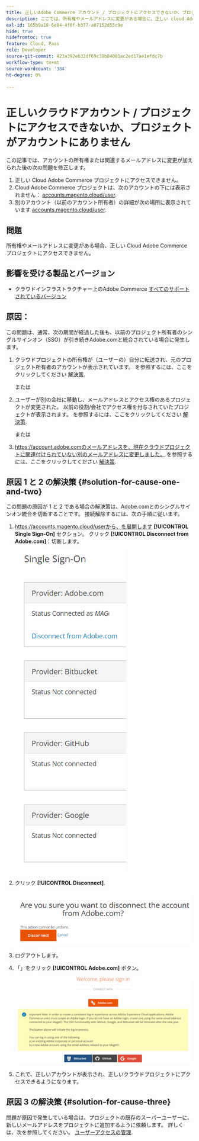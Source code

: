 ```yaml
---
title: 正しいAdobe Commerce アカウント / プロジェクトにアクセスできないか、プロジェクトがアカウントにありません
description: ここでは、所有権やメールアドレスに変更がある場合に、正しい cloud Adobe Commerce プロジェクトにアクセスできない場合の問題を修正します。
exl-id: 165b9a18-6e84-4f0f-b377-a07152d55c9e
hide: true
hidefromtoc: true
feature: Cloud, Paas
role: Developer
source-git-commit: 423a392eb32df69c38b84081ac2ed17ae1efdc7b
workflow-type: tm+mt
source-wordcount: '384'
ht-degree: 0%

---
```


# 正しいクラウドアカウント / プロジェクトにアクセスできないか、プロジェクトがアカウントにありません

この記事では、アカウントの所有権または関連するメールアドレスに変更が加えられた後の次の問題を修正します。

1. 正しい Cloud Adobe Commerce プロジェクトにアクセスできません。
1. Cloud Adobe Commerce プロジェクトは、次のアカウントの下には表示されません： [accounts.magento.cloud/user](https://accounts.magento.cloud/user).
1. 別のアカウント（以前のアカウント所有者）の詳細が次の場所に表示されています [accounts.magento.cloud/user](https://accounts.magento.cloud/user).

## 問題

所有権やメールアドレスに変更がある場合、正しい Cloud Adobe Commerce プロジェクトにアクセスできません。

## 影響を受ける製品とバージョン

* クラウドインフラストラクチャー上のAdobe Commerce [すべてのサポートされているバージョン](https://www.adobe.com/content/dam/cc/en/legal/terms/enterprise/pdfs/Adobe-Commerce-Software-Lifecycle-Policy.pdf)

## 原因：

この問題は、通常、次の期間が経過した後も、以前のプロジェクト所有者のシングルサインオン（SSO）が引き続きAdobe.comと統合されている場合に発生します。

1. クラウドプロジェクトの所有権が（ユーザーの）自分に転送され、元のプロジェクト所有者のアカウントが表示されています。 を参照するには、ここをクリックしてください [解決策](#solution-for-cause-one-and-two).

   または

1. ユーザーが別の会社に移動し、メールアドレスとアクセス権のあるプロジェクトが変更された。 以前の役割/会社でアクセス権を付与されていたプロジェクトが表示されます。 を参照するには、ここをクリックしてください [解決策](#solution-for-cause-one-and-two).

   または

1. https://account.adobe.comのメールアドレスを、現在クラウドプロジェクトに関連付けられていない別のメールアドレスに変更しました。 を参照するには、ここをクリックしてください [解決策](#solution-for-cause-three).

## 原因 1 と 2 の解決策 {#solution-for-cause-one-and-two}

この問題の原因が 1 と 2 である場合の解決策は、Adobe.comとのシングルサインオン統合を切断することです。 接続解除するには、次の手順に従います。

1. https://accounts.magento.cloud/userから、を展開します **[!UICONTROL Single Sign-On]** セクション。 クリック **[!UICONTROL Disconnect from Adobe.com]**：切断します。

   ![single-sign-on-adobe-connect](assets/sso-adobe-disconnect.png)

1. クリック **[!UICONTROL Disconnect]**.

   ![adobe-disconnect](assets/adobe-disconnect.png)

1. ログアウトします。
1. 「」をクリック **[!UICONTROL Adobe.com]** ボタン。

   ![Magento.com](assets/adobe-welcome-login.png)

1. これで、正しいアカウントが表示され、正しいクラウドプロジェクトにアクセスできるようになります。

## 原因 3 の解決策 {#solution-for-cause-three}

問題が原因で発生している場合は、プロジェクトの既存のスーパーユーザーに、新しいメールアドレスをプロジェクトに追加するように依頼します。 詳しくは、次を参照してください。 [ユーザーアクセスの管理](https://experienceleague.adobe.com/docs/commerce-cloud-service/user-guide/project/user-access.html).
